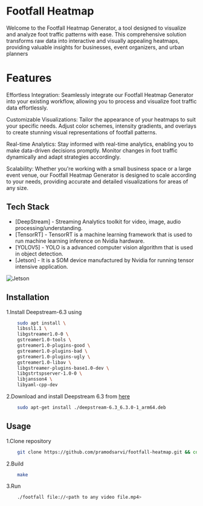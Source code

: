 
# Footfall Heatmap

Welcome to the Footfall Heatmap Generator, a tool designed to visualize and analyze foot traffic patterns with ease. This comprehensive solution transforms raw data into interactive and visually appealing heatmaps, providing valuable insights for businesses, event organizers, and urban planners

# Features
Effortless Integration: Seamlessly integrate our Footfall Heatmap Generator into your existing workflow, allowing you to process and visualize foot traffic data effortlessly.

Customizable Visualizations: Tailor the appearance of your heatmaps to suit your specific needs. Adjust color schemes, intensity gradients, and overlays to create stunning visual representations of footfall patterns.

Real-time Analytics: Stay informed with real-time analytics, enabling you to make data-driven decisions promptly. Monitor changes in foot traffic dynamically and adapt strategies accordingly.

Scalability: Whether you're working with a small business space or a large event venue, our Footfall Heatmap Generator is designed to scale according to your needs, providing accurate and detailed visualizations for areas of any size.

## Tech Stack

- [DeepStream] - Streaming Analytics toolkit for video, image, audio processing/understanding.
- [TensorRT] - TensorRT is a machine learning framework that is used to run machine learning inference on Nvidia hardware.
- [YOLOV5] - YOLO is a advanced computer vision algorithm that is used in object detection.
- [Jetson] - It is a SOM device manufactured by Nvidia for running tensor intensive application.

![Jetson](https://i.imgur.com/eCMj2EV.jpg)



## Installation

1.Install Deepstream-6.3 using 

```bash
    sudo apt install \
    libssl1.1 \
    libgstreamer1.0-0 \
    gstreamer1.0-tools \
    gstreamer1.0-plugins-good \
    gstreamer1.0-plugins-bad \
    gstreamer1.0-plugins-ugly \
    gstreamer1.0-libav \
    libgstreamer-plugins-base1.0-dev \
    libgstrtspserver-1.0-0 \
    libjansson4 \
    libyaml-cpp-dev
```

2.Download and install Deepstream 6.3 from [here]( https://catalog.ngc.nvidia.com/orgs/nvidia/resources/deepstream)
```bash
    sudo apt-get install ./deepstream-6.3_6.3.0-1_arm64.deb
```

## Usage

1.Clone repository 

```bash
    git clone https://github.com/pramodsarvi/footfall-heatmap.git && cd footfall-heatmap
```

2.Build 
```bash
    make
```

3.Run
```bash
    ./footfall file://<path to any video file.mp4>
```
